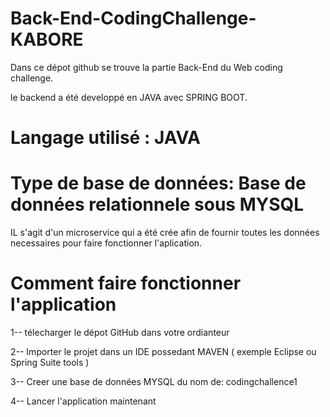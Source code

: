 # Back-End-CodingChallenge-KABORE

Dans ce dépot github se trouve la partie Back-End du Web coding challenge. 

le backend a été developpé en JAVA avec SPRING BOOT. 
 # Langage utilisé : JAVA 
 # Type de base de données: Base de données relationnele sous MYSQL
 
 
IL s'agit d'un microservice qui a été crée afin de fournir toutes les données 
necessaires pour faire fonctionner l'aplication. 


# Comment faire fonctionner l'application 

1-- télecharger le dépot GitHub dans votre ordianteur 

2-- Importer le projet dans un IDE possedant MAVEN ( exemple Eclipse ou Spring Suite tools ) 

3-- Creer une base de données MYSQL du nom de:     codingchallence1

4-- Lancer l'application  maintenant 


